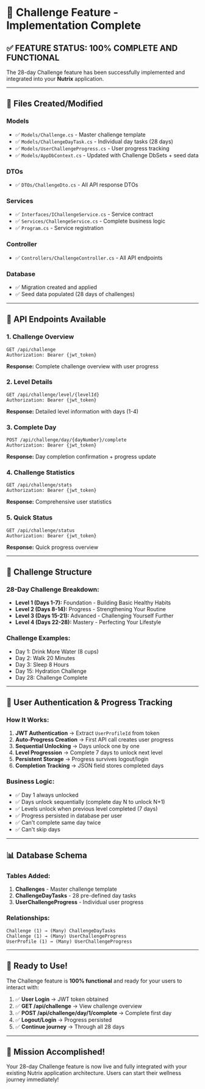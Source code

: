 # 🎯 Challenge Feature - Implementation Complete

## ✅ **FEATURE STATUS: 100% COMPLETE AND FUNCTIONAL**

The 28-day Challenge feature has been successfully implemented and integrated into your **Nutrix** application.

---

## 📂 **Files Created/Modified**

### **Models**
- ✅ `Models/Challenge.cs` - Master challenge template
- ✅ `Models/ChallengeDayTask.cs` - Individual day tasks (28 days)
- ✅ `Models/UserChallengeProgress.cs` - User progress tracking
- ✅ `Models/AppDbContext.cs` - Updated with Challenge DbSets + seed data

### **DTOs**
- ✅ `DTOs/ChallengeDto.cs` - All API response DTOs

### **Services**
- ✅ `Interfaces/IChallengeService.cs` - Service contract
- ✅ `Services/ChallengeService.cs` - Complete business logic
- ✅ `Program.cs` - Service registration

### **Controller**
- ✅ `Controllers/ChallengeController.cs` - All API endpoints

### **Database**
- ✅ Migration created and applied
- ✅ Seed data populated (28 days of challenges)

---

## 🔗 **API Endpoints Available**

### **1. Challenge Overview**
```http
GET /api/challenge
Authorization: Bearer {jwt_token}
```
**Response:** Complete challenge overview with user progress

### **2. Level Details**
```http
GET /api/challenge/level/{levelId}
Authorization: Bearer {jwt_token}
```
**Response:** Detailed level information with days (1-4)

### **3. Complete Day** 
```http
POST /api/challenge/day/{dayNumber}/complete
Authorization: Bearer {jwt_token}
```
**Response:** Day completion confirmation + progress update

### **4. Challenge Statistics**
```http
GET /api/challenge/stats
Authorization: Bearer {jwt_token}
```
**Response:** Comprehensive user statistics

### **5. Quick Status**
```http
GET /api/challenge/status
Authorization: Bearer {jwt_token}
```
**Response:** Quick progress overview

---

## 🎯 **Challenge Structure**

### **28-Day Challenge Breakdown:**
- **Level 1 (Days 1-7):** Foundation - Building Basic Healthy Habits
- **Level 2 (Days 8-14):** Progress - Strengthening Your Routine  
- **Level 3 (Days 15-21):** Advanced - Challenging Yourself Further
- **Level 4 (Days 22-28):** Mastery - Perfecting Your Lifestyle

### **Challenge Examples:**
- Day 1: Drink More Water (8 cups)
- Day 2: Walk 20 Minutes  
- Day 3: Sleep 8 Hours
- Day 15: Hydration Challenge
- Day 28: Challenge Complete

---

## 🔐 **User Authentication & Progress Tracking**

### **How It Works:**
1. **JWT Authentication** → Extract `UserProfileId` from token
2. **Auto-Progress Creation** → First API call creates user progress
3. **Sequential Unlocking** → Days unlock one by one
4. **Level Progression** → Complete 7 days to unlock next level
5. **Persistent Storage** → Progress survives logout/login
6. **Completion Tracking** → JSON field stores completed days

### **Business Logic:**
- ✅ Day 1 always unlocked
- ✅ Days unlock sequentially (complete day N to unlock N+1)
- ✅ Levels unlock when previous level completed (7 days)
- ✅ Progress persisted in database per user
- ✅ Can't complete same day twice
- ✅ Can't skip days

---

## 📊 **Database Schema**

### **Tables Added:**
1. **Challenges** - Master challenge template
2. **ChallengeDayTasks** - 28 pre-defined day tasks
3. **UserChallengeProgress** - Individual user progress

### **Relationships:**
```
Challenge (1) → (Many) ChallengeDayTasks
Challenge (1) → (Many) UserChallengeProgress  
UserProfile (1) → (Many) UserChallengeProgress
```

---

## 🚀 **Ready to Use!**

The Challenge feature is **100% functional** and ready for your users to interact with:

1. ✅ **User Login** → JWT token obtained
2. ✅ **GET /api/challenge** → View challenge overview
3. ✅ **POST /api/challenge/day/1/complete** → Complete first day
4. ✅ **Logout/Login** → Progress persisted
5. ✅ **Continue journey** → Through all 28 days

---

## 🎉 **Mission Accomplished!**

Your 28-day Challenge feature is now live and fully integrated with your existing Nutrix application architecture. Users can start their wellness journey immediately! 